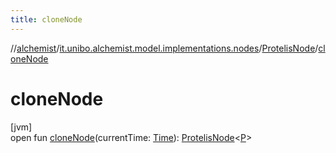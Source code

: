 ```yaml
---
title: cloneNode
---
```

//[alchemist](../../../index.html)/[it.unibo.alchemist.model.implementations.nodes](../index.html)/[ProtelisNode](index.html)/[cloneNode](clone-node.html)



# cloneNode



[jvm]\
open fun [cloneNode](clone-node.html)(currentTime: [Time](../../it.unibo.alchemist.model.interfaces/-time/index.html)): [ProtelisNode](index.html)<[P](index.html)>




